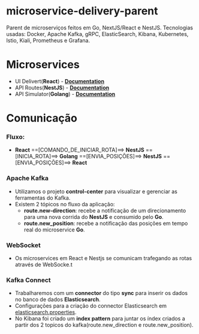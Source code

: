 # microservice-delivery-parent
Parent de microserviços feitos em Go, NextJS/React e NestJS. Tecnologias usadas: Docker, Apache Kafka, gRPC, ElasticSearch, Kibana, Kubernetes, Istio, Kiali, Prometheus e Grafana.

# Microservices

- UI Delivert(**React**) - **[Documentation](https://github.com/VictorMagalhaesSales/microservices-delivery-parent/tree/master/ui-delivery-react/README.md)**
- API Routes(**NestJS**) - **[Documentation](https://github.com/VictorMagalhaesSales/microservices-delivery-parent/tree/master/api-routes-nestjs/README.md)**
- API Simulator(**Golang**) - **[Documentation](https://github.com/VictorMagalhaesSales/microservices-delivery-parent/tree/master/api-simulator-go/README.md)**

# Comunicação

### Fluxo:
- **React** ==[COMANDO_DE_INICIAR_ROTA]==> **NestJS** ==[INICIA_ROTA]==> **Golang** ==[ENVIA_POSIÇÕES]==> **NestJS** ==[ENVIA_POSIÇÕES]==> **React**

### Apache Kafka
- Utilizamos o projeto **control-center** para visualizar e gerenciar as ferramentas do Kafka.
- Existem 2 tópicos no fluxo da aplicação:
    - **route.new-direction**: recebe a notificação de um direcionamento para uma nova corrida do **NestJS** e consumido pelo **Go**.
    - **route.new_position**: recebe a notificação das posições em tempo real do microservice **Go**.

### WebSocket
- Os microservices em React e Nestjs se comunicam trafegando as rotas através de WebSocke.t

### Kafka Connect
- Trabalharemos com um **connector** do tipo **sync** para inserir os dados no banco de dados **Elasticsearch**.
- Configurações para a criação do connector Elasticsearch em [elasticsearch.properties](https://github.com/VictorMagalhaesSales/microservices-delivery-parent/tree/master/apache-kafka/elasticsearch.properties).
- No Kibana foi criado um **index pattern** para juntar os índex criados a partir dos 2 topicos do kafka(route.new_direction e route.new_position).
